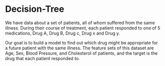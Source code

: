 # Decision-Tree

We have data about a set of patients, all of whom suffered from the same illness. During their course of treatment, each patient responded to one of 5 medications, Drug A, Drug B, Drug c, Drug x and Drug y.

Our goal is to build a model to find out which drug might be appropriate for a future patient with the same illness. The feature sets of this dataset are Age, Sex, Blood Pressure, and Cholesterol of patients, and the target is the drug that each patient responded to.
